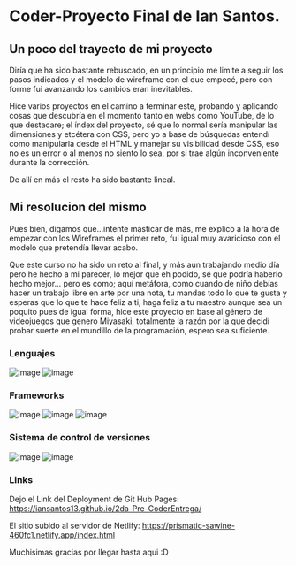 # Coder-Proyecto Final de Ian Santos.
## Un poco del trayecto de mi proyecto
Diría que ha sido bastante rebuscado, en un principio me limite a seguir los pasos indicados y el modelo de wireframe con el que empecé, pero con forme fui avanzando los cambios eran inevitables.

Hice varios proyectos en el camino a terminar este, probando y aplicando cosas que descubría en el momento tanto en webs como YouTube, de lo que destacare; el índex del proyecto, sé que lo normal sería manipular las dimensiones y etcétera con CSS, pero yo a base de búsquedas entendí como manipularla desde el HTML y manejar su visibilidad desde CSS, eso no es un error o al menos no siento lo sea, por si trae algún inconveniente durante la corrección.

De allí en más el resto ha sido bastante lineal.

## Mi resolucion del mismo
Pues bien, digamos que...intente masticar de más, me explico a la hora de empezar con los Wireframes el primer reto, fui igual muy avaricioso con el modelo que pretendía llevar acabo.

Que este curso no ha sido un reto al final, y más aun trabajando medio día pero he hecho a mi parecer, lo mejor que eh podido, sé que podría haberlo hecho mejor... pero es como; aquí metáfora, como cuando de niño debías hacer un trabajo libre en arte por una nota, tu mandas todo lo que te gusta y esperas que lo que te hace feliz a ti, haga feliz a tu maestro aunque sea un poquito pues de igual forma, hice este proyecto en base al género de videojuegos que genero Miyasaki, totalmente la razón por la que decidí probar suerte en el mundillo de la programación, espero sea suficiente.
### Lenguajes
![image](https://img.shields.io/badge/HTML5-E34F26?style=for-the-badge&logo=html5&logoColor=white)
![image](https://img.shields.io/badge/CSS3-1572B6?style=for-the-badge&logo=css3&logoColor=white)
### Frameworks
![image](https://img.shields.io/badge/Bootstrap-563D7C?style=for-the-badge&logo=bootstrap&logoColor=white)
![image](https://img.shields.io/badge/Node.js-339933?style=for-the-badge&logo=nodedotjs&logoColor=white)
![image](https://img.shields.io/badge/Sass-CC6699?style=for-the-badge&logo=sass&logoColor=white)
### Sistema de control de versiones
![image](https://img.shields.io/badge/GitHub-100000?style=for-the-badge&logo=github&logoColor=white)
![image](https://img.shields.io/badge/GitHub%20Pages-222222?style=for-the-badge&logo=GitHub%20Pages&logoColor=white)
### Links
Dejo el Link del Deployment de Git Hub Pages: https://iansantos13.github.io/2da-Pre-CoderEntrega/

El sitio subido al servidor de Netlify: https://prismatic-sawine-460fc1.netlify.app/index.html

Muchisimas gracias por llegar hasta aqui :D

